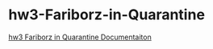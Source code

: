 
# hw3-Fariborz-in-Quarantine
[hw3 Fariborz in Quarantine Documentaiton](https://docs.google.com/document/d/1ZPubRSGbcgG5qcjh7BWdggY4jjAvauMACQnnyNc7xIw)
